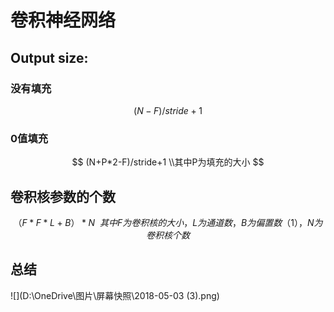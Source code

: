 

# 卷积神经网络

## Output size:

### 没有填充


$$
(N-F)/stride +1
$$

### 0值填充

$$
(N+P*2-F)/stride+1 \\其中P为填充的大小
$$

## 卷积核参数的个数

$$
（F*F*L+B）*N    \  \ 其中F为卷积核的大小，L为通道数，B为偏置数（1），N为卷积核个数
$$

## 总结

![](D:\OneDrive\图片\屏幕快照\2018-05-03 (3).png)

